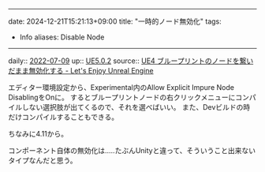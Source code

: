 
---
date: 2024-12-21T15:21:13+09:00
title: "一時的ノード無効化"
tags:
 - Info
aliases: Disable Node
---

daily:: [2022-07-09](Daily_Note/2022-07-09.md)
up:: [UE5.0.2](../Bar/App/UE5.0.2.md)
source:: [UE4 ブループリントのノードを繋いだまま無効化する - Let's Enjoy Unreal Engine](https://unrealengine.hatenablog.com/entry/2016/04/09/120000)

エディター環境設定から、Experimental内のAllow Explicit Impure Node DisablingをOnに。
するとブループリントノードの右クリックメニューにコンパイルしない選択肢が出てくるので、それを選べばいい。
また、Devビルドの時だけコンパイルすることもできる。

ちなみに4.11から。

コンポーネント自体の無効化は..…たぶんUnityと違って、そういうこと出来ないタイプなんだと思う。